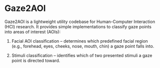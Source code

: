 # Gaze2AOI
Gaze2AOI is a lightweight utility codebase for Human-Computer Interaction (HCI) research.
It provides simple implementations to classify gaze points into areas of interest (AOIs):

1. Facial AOI classification – determines which predefined facial region (e.g., forehead, eyes, cheeks, nose, mouth, chin) a gaze point falls into.

2. Stimuli classification – identifies which of two presented stimuli a gaze point is directed toward.
